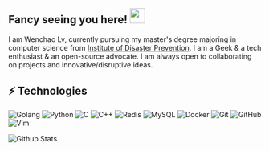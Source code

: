 ## Fancy seeing you here! <img src="https://raw.githubusercontent.com/aemmadi/aemmadi/master/wave.gif" width="30px">

I am Wenchao Lv, currently pursuing my master's degree majoring in computer science from [Institute of Disaster Prevention](https://www.cidp.edu.cn/). I am a Geek & a tech enthusiast & an open-source advocate. I am always open to collaborating on projects and innovative/disruptive ideas. 


## ⚡ Technologies
![Golang](https://img.shields.io/badge/-Golang-black?style=flat-square&logo=Go)
![Python](https://img.shields.io/badge/-Python-black?style=flat-square&logo=Python)
![C](https://img.shields.io/badge/-C-black?style=flat-square&logo=C)
![C++](https://img.shields.io/badge/-C++-00599C?style=flat-square&logo=c)
![Redis](https://img.shields.io/badge/-Redis-black?style=flat-square&logo=Redis)
![MySQL](https://img.shields.io/badge/-MySQL-black?style=flat-square&logo=mysql)
![Docker](https://img.shields.io/badge/-Docker-black?style=flat-square&logo=docker)
![Git](https://img.shields.io/badge/-Git-black?style=flat-square&logo=git)
![GitHub](https://img.shields.io/badge/-GitHub-181717?style=flat-square&logo=github)
![Vim](https://img.shields.io/badge/-VIM-181717?style=flat-square&logo=vim)

![Github Stats](https://github-readme-stats.vercel.app/api?username=dmzlingyin&count_private=true&show_icons=true&include_all_commits=true)

<!--
**dmzlingyin/dmzlingyin** is a ✨ _special_ ✨ repository because its `README.md` (this file) appears on your GitHub profile.

Here are some ideas to get you started:

- 🔭 I’m currently working on ...
- 🌱 I’m currently learning ...
- 👯 I’m looking to collaborate on ...
- 🤔 I’m looking for help with ...
- 💬 Ask me about ...
- 📫 How to reach me: ...
- 😄 Pronouns: ...
- ⚡ Fun fact: ...
-->
